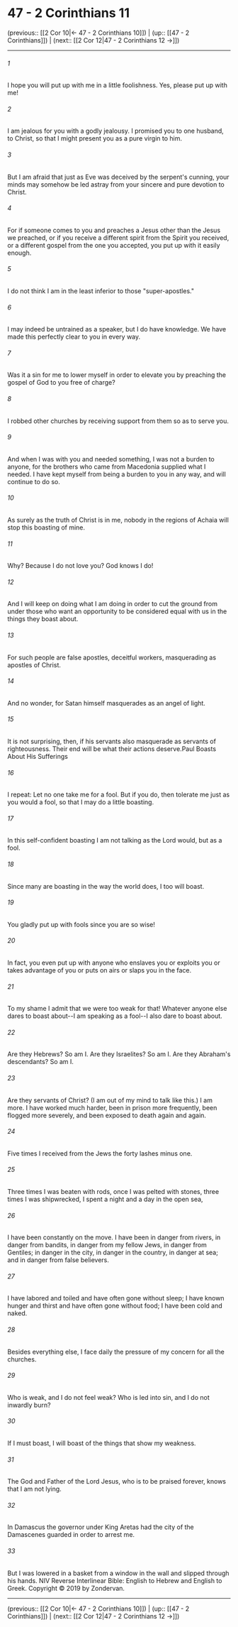 # 47 - 2 Corinthians 11

(previous:: [[2 Cor 10|← 47 - 2 Corinthians 10]]) | (up:: [[47 - 2 Corinthians]]) | (next:: [[2 Cor 12|47 - 2 Corinthians 12 →]])

***


###### 1 
I hope you will put up with me in a little foolishness. Yes, please put up with me! 

###### 2 
I am jealous for you with a godly jealousy. I promised you to one husband, to Christ, so that I might present you as a pure virgin to him. 

###### 3 
But I am afraid that just as Eve was deceived by the serpent's cunning, your minds may somehow be led astray from your sincere and pure devotion to Christ. 

###### 4 
For if someone comes to you and preaches a Jesus other than the Jesus we preached, or if you receive a different spirit from the Spirit you received, or a different gospel from the one you accepted, you put up with it easily enough. 

###### 5 
I do not think I am in the least inferior to those "super-apostles." 

###### 6 
I may indeed be untrained as a speaker, but I do have knowledge. We have made this perfectly clear to you in every way. 

###### 7 
Was it a sin for me to lower myself in order to elevate you by preaching the gospel of God to you free of charge? 

###### 8 
I robbed other churches by receiving support from them so as to serve you. 

###### 9 
And when I was with you and needed something, I was not a burden to anyone, for the brothers who came from Macedonia supplied what I needed. I have kept myself from being a burden to you in any way, and will continue to do so. 

###### 10 
As surely as the truth of Christ is in me, nobody in the regions of Achaia will stop this boasting of mine. 

###### 11 
Why? Because I do not love you? God knows I do! 

###### 12 
And I will keep on doing what I am doing in order to cut the ground from under those who want an opportunity to be considered equal with us in the things they boast about. 

###### 13 
For such people are false apostles, deceitful workers, masquerading as apostles of Christ. 

###### 14 
And no wonder, for Satan himself masquerades as an angel of light. 

###### 15 
It is not surprising, then, if his servants also masquerade as servants of righteousness. Their end will be what their actions deserve.Paul Boasts About His Sufferings 

###### 16 
I repeat: Let no one take me for a fool. But if you do, then tolerate me just as you would a fool, so that I may do a little boasting. 

###### 17 
In this self-confident boasting I am not talking as the Lord would, but as a fool. 

###### 18 
Since many are boasting in the way the world does, I too will boast. 

###### 19 
You gladly put up with fools since you are so wise! 

###### 20 
In fact, you even put up with anyone who enslaves you or exploits you or takes advantage of you or puts on airs or slaps you in the face. 

###### 21 
To my shame I admit that we were too weak for that! Whatever anyone else dares to boast about--I am speaking as a fool--I also dare to boast about. 

###### 22 
Are they Hebrews? So am I. Are they Israelites? So am I. Are they Abraham's descendants? So am I. 

###### 23 
Are they servants of Christ? (I am out of my mind to talk like this.) I am more. I have worked much harder, been in prison more frequently, been flogged more severely, and been exposed to death again and again. 

###### 24 
Five times I received from the Jews the forty lashes minus one. 

###### 25 
Three times I was beaten with rods, once I was pelted with stones, three times I was shipwrecked, I spent a night and a day in the open sea, 

###### 26 
I have been constantly on the move. I have been in danger from rivers, in danger from bandits, in danger from my fellow Jews, in danger from Gentiles; in danger in the city, in danger in the country, in danger at sea; and in danger from false believers. 

###### 27 
I have labored and toiled and have often gone without sleep; I have known hunger and thirst and have often gone without food; I have been cold and naked. 

###### 28 
Besides everything else, I face daily the pressure of my concern for all the churches. 

###### 29 
Who is weak, and I do not feel weak? Who is led into sin, and I do not inwardly burn? 

###### 30 
If I must boast, I will boast of the things that show my weakness. 

###### 31 
The God and Father of the Lord Jesus, who is to be praised forever, knows that I am not lying. 

###### 32 
In Damascus the governor under King Aretas had the city of the Damascenes guarded in order to arrest me. 

###### 33 
But I was lowered in a basket from a window in the wall and slipped through his hands. NIV Reverse Interlinear Bible: English to Hebrew and English to Greek. Copyright © 2019 by Zondervan.

***

(previous:: [[2 Cor 10|← 47 - 2 Corinthians 10]]) | (up:: [[47 - 2 Corinthians]]) | (next:: [[2 Cor 12|47 - 2 Corinthians 12 →]])
